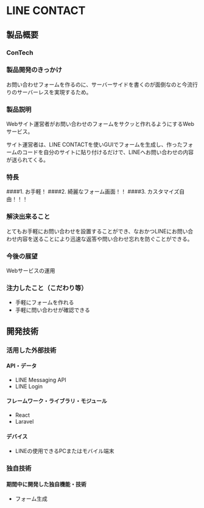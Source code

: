 # LINE CONTACT
## 製品概要
### ConTech

### 製品開発のきっかけ
お問い合わせフォームを作るのに、サーバーサイドを書くのが面倒なのと今流行りのサーバーレスを実現するため。

### 製品説明
Webサイト運営者がお問い合わせのフォームをサクッと作れるようにするWebサービス。

サイト運営者は、LINE CONTACTを使いGUIでフォームを生成し、作ったフォームのコードを自分のサイトに貼り付けるだけで、LINEヘお問い合わせの内容が送られてくる。

### 特長
####1. お手軽！
####2. 綺麗なフォーム画面！！
####3. カスタマイズ自由！！！

### 解決出来ること
とてもお手軽にお問い合わせを設置することができ、なおかつLINEにお問い合わせ内容を送ることにより迅速な返答や問い合わせ忘れを防ぐことができる。

### 今後の展望
Webサービスの運用

### 注力したこと（こだわり等）
* 手軽にフォームを作れる
* 手軽に問い合わせが確認できる

## 開発技術
### 活用した外部技術
#### API・データ
* LINE Messaging API
* LINE Login

#### フレームワーク・ライブラリ・モジュール
* React
* Laravel

#### デバイス
* LINEの使用できるPCまたはモバイル端末

### 独自技術
#### 期間中に開発した独自機能・技術
* フォーム生成
